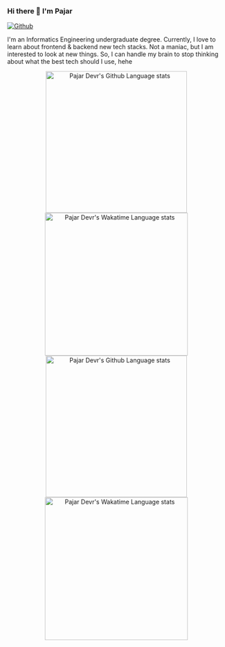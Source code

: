 ### Hi there 👋 I'm Pajar

[![Github](https://img.shields.io/github/followers/pajardevr?label=Follow&style=social)](https://github.com/pajardevr)

I'm an Informatics Engineering undergraduate degree. Currently, I love to learn about frontend & backend new tech stacks. Not a maniac, but I am interested to look at new things. So, I can handle my brain to stop thinking about what the best tech should I use, hehe

<!-- Light Mode -->
<div align="center"> 
<a href="https://github.com/pajardevr?tab=repositories#gh-light-mode-only">
<img width=326.7 src="https://github-readme-stats.vercel.app/api/top-langs/?username=pajardevr&hide_title=true&langs_count=6&layout=compact&bg_color=F9F9F9&border_color=EEEEEE#gh-light-mode-only" alt="Pajar Devr's Github Language stats" />
</a>
<a href="https://wakatime.com/@pajardevr#gh-light-mode-only">
<img width=330 src="https://github-readme-stats.vercel.app/api/wakatime?username=pajardevr&langs_count=5&layout=default&hide=smarty,blade%20template&hide_title=true&bg_color=F9F9F9&border_color=EEEEEE&text_color=333333&title_color=666666&card_width=200&line_height=29&v=2#gh-light-mode-only" alt="Pajar Devr's Wakatime Language stats" />
</a>
</div>

<!-- Dark Mode -->
<div align="center"> 
<a href="https://github.com/pajardevr?tab=repositories#gh-dark-mode-only">
<img width=326.7 src="https://github-readme-stats.vercel.app/api/top-langs/?username=pajardevr&hide_title=true&langs_count=6&layout=compact&theme=dark&bg_color=222222&border_color=222222&text_color=EEEEEE&title_color=666666#gh-dark-mode-only" alt="Pajar Devr's Github Language stats" />
</a>
<a href="https://wakatime.com/@pajardevr#gh-dark-mode-only">
<img width=330 src="https://github-readme-stats.vercel.app/api/wakatime?username=pajardevr&langs_count=5&layout=default&hide=smarty,blade%20template&hide_title=true&theme=dark&bg_color=222222&border_color=222222&card_width=200&line_height=29&v=2&text_color=EEEEEE&title_color=666666#gh-dark-mode-only" alt="Pajar Devr's Wakatime Language stats" />
</a>
</div>
